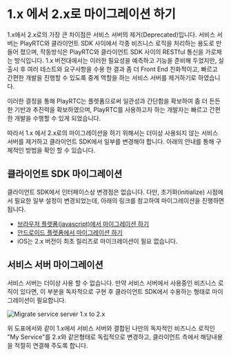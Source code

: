 # 1.x 에서 2.x로 마이그레이션 하기
1.x에서 2.x로의 가장 큰 차이점은 서비스 서버의 제거(Deprecated)입니다. 서비스 서버는 PlayRTC와 클라이언트 SDK 사이에서 각종 비즈니스 로직을 처리하는 용도로 만들어 졌으며, 작동방식은 PlayRTC와 클라이언트 SDK 사이의 RESTful 통신을 가로채는 방식입니다. 1.x 버전대에서는 이러한 필요성을 예측하고 기능을 준비해 두었지만, 실 출시 후 여러 테스트와 요구사항을 수용 한 결과 좀 더 Front End 친화적이고, 빠르고 간편한 개발을 진행할 수 있도록 중계 역할을 하는 서비스 서버를 제거하기로 하였습니다.

이러한 결정을 통해 PlayRTC는 플렛폼으로써 일관성과 간단함을 확보하여 좀 더 든든한 기반과 추진력을 확보하였으며, PlayRTC를 사용하고자 하는 개발자는 빠르고 간편한 개발을 수행할 수 있게 되었습니다.

따라서 1.x 에서 2.x로의 마이그레이션을 하기 위해서는 더이상 사용되지 않는 서비스 서버를 제거하고 클라이언트 SDK에서 일부를 변경해야 합니다. 아래의 안내를 통해 구체적인 방법을 확인 할 수 있습니다.

##  클라이언트 SDK 마이그레이션
클라이언트 SDK에서 인터페이스상 변경점은 없습니다. 다만, 초기화(initialize) 시점에서 필요한 일부 설정이 변경되었는데, 아래의 링크를 참고하여 마이그레이션을 진행하면 됩니다.

- [브라우저 플렛폼(javascript)에서 마이그레이션 하기](../browser/migrate-1x-to-2x.md)
- [안드로이드 플렛폼에서 마이그레이션 하기](../browser/migrate-1x-to-2x.md)
- iOS는 2.x 버전이 최초 릴리즈로 마이크레이션이 필요 없습니다.

##  서비스 서버 마이그레이션
서비스 서버는 더이상 사용 할 수 없습니다. 만약 서비스 서버에서 사용중인 비즈니스 로직이 있다면, 이 부분을 독자적으로 구현 후 클라이언트 SDK에서 수용하는 형태로 마이그레이션이 필요합니다.

![Migrate service server 1.x to 2.x](https://docs.google.com/drawings/d/1X9ZT-EgDngfv2lH7pxqpGioRWWq3pfz1KO-ammlxqzw/pub?w=617&amp;h=288)

위 도표에서와 같이 1.x에서 서비스 서버와 결합된 나만의 독자적인 비즈니스 로직인 "My Service"를 2.x와 같은형태로 독립적으로 변경하고, 클라이언트 측에서 해당내용을 적절히 연결해 주도록 합니다.
